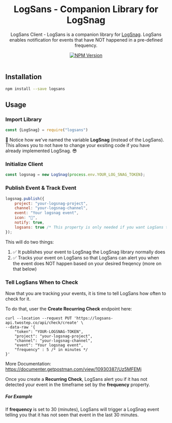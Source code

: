 <div align="center">
	<br>
    <h1>LogSans - Companion Library for LogSnag</h1>
	<p>LogSans Client - LogSans is a companion library for <a href="https://logsnag.com">LogSnag</a>. LogSans enables notification for events that have NOT happened in a pre-defined frequency.</p>
	<a href="https://www.npmjs.com/package/logsans"><img src="https://img.shields.io/npm/v/logsans" alt="NPM Version"></a>
	<br>
	<br>
</div>


## Installation

```sh
npm install --save logsans
```

## Usage

### Import Library

```js
const {LogSnag} = require("logsans")
```


🕺 Notice how we've named the variable **LogSnag** (instead of the LogSans). This allows you to not have to change your exsiting code if you have already implemented LogSnag. 😎


### Initialize Client

```js
const logsnag = new LogSnag(process.env.YOUR_LOG_SNAG_TOKEN);
```

### Publish Event & Track Event

```js
logsnag.publish({
    project: "your-logsnag-project",
    channel: "your-logsnag-channel",
    event: "Your logsnag event",
    icon: "🎉",
    notify: true,
    logsans: true /* This property is only needed if you want LogSans to be able to notify you when this event does NOT happen. */
});
```

This will do two things:
1. ✅ It publishes your event to LogSnag the LogSnag library normally does
2. ✅ Tracks your event on LogSans so that LogSans can alert you when the event does NOT happen based on your desired freqency (more on that below)

### Tell LogSans When to Check
Now that you are tracking your events, it is time to tell LogSans how often to check for it.

To do that, user the **Create Recurring Check** endpoint here:

```curl
curl --location --request PUT 'https://logsans-api.twostep.co/api/check/create' \
--data-raw '{
    "token": "YOUR-LOGSNAG-TOKEN",
    "project": "your-logsnag-project",
    "channel": "your-logsnag-channel",
    "event": "Your logsnag event",
    "frequency" : 5 /* in minutes */
}'
```
More Documentation: https://documenter.getpostman.com/view/10930387/Uz5MFEMj

Once you create a **Recurring Check**, LogSans alert you if it has not detected your event in the timeframe set by the **frequency** property.

##### For Example
If **frequency** is set to 30 (minutes), LogSans will trigger a LogSnag event telling you that it has not seen that event in the last 30 minutes.